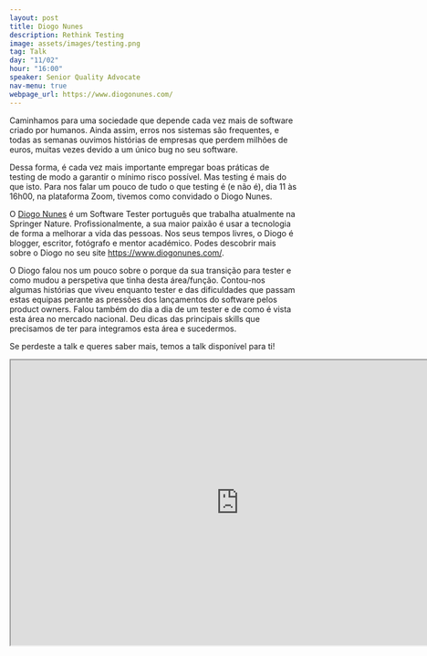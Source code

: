 ```yaml
---
layout: post
title: Diogo Nunes
description: Rethink Testing
image: assets/images/testing.png
tag: Talk
day: "11/02"
hour: "16:00"
speaker: Senior Quality Advocate
nav-menu: true
webpage_url: https://www.diogonunes.com/
---
```




 
Caminhamos para uma sociedade que depende cada vez mais de software criado por humanos. Ainda assim, erros nos sistemas são frequentes, e todas as semanas ouvimos histórias de empresas que perdem milhões de euros, muitas vezes devido a um único bug no seu software.
 
Dessa forma, é cada vez mais importante empregar boas práticas de testing de modo a garantir o mínimo risco possível. Mas testing é mais do que isto. Para nos falar um pouco de tudo o que testing é (e não é), dia 11 às 16h00, na plataforma Zoom, tivemos como convidado o Diogo Nunes.
 
O [Diogo Nunes](https://www.diogonunes.com/) é um Software Tester português que trabalha atualmente na Springer Nature. Profissionalmente, a sua maior paixão é usar a tecnologia de forma a melhorar a vida das pessoas. Nos seus tempos livres, o Diogo é blogger, escritor, fotógrafo e mentor académico. Podes descobrir mais sobre o Diogo no seu site https://www.diogonunes.com/.  
 

O Diogo falou nos um pouco sobre o porque da sua transição para tester e como mudou a perspetiva que tinha desta área/função. Contou-nos algumas histórias que viveu enquanto tester e das dificuldades que passam estas equipas perante as pressões dos lançamentos do software pelos product owners.
Falou também do dia a dia de um tester e de como é vista esta área no mercado nacional.
Deu dicas das principais skills que precisamos de ter para integramos esta área e sucedermos.

Se perdeste a talk e queres saber mais, temos a talk disponível para ti!

<iframe src="https://drive.google.com/file/d/1vaHWtT37psBQ7PIQ0yON-leMzo8B8X01/preview" allowfullscreen width="800" height="500"></iframe>
